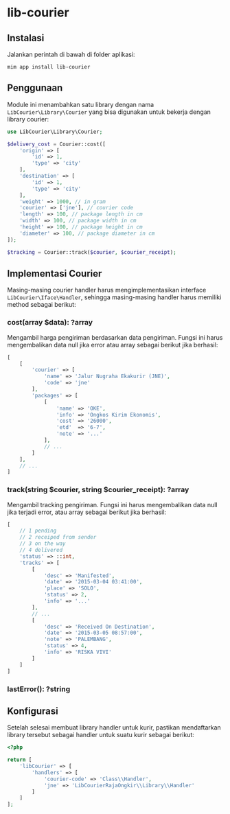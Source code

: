 # lib-courier

## Instalasi

Jalankan perintah di bawah di folder aplikasi:

```
mim app install lib-courier
```

## Penggunaan

Module ini menambahkan satu library dengan nama `LibCourier\Library\Courier` yang
bisa digunakan untuk bekerja dengan library courier:

```php
use LibCourier\Library\Courier;

$delivery_cost = Courier::cost([
    'origin' => [
        'id' => 1,
        'type' => 'city'
    ],
    'destination' => [
        'id' => 1,
        'type' => 'city'
    ],
    'weight' => 1000, // in gram
    'courier' => ['jne'], // courier code
    'length' => 100, // package length in cm
    'width' => 100, // package width in cm
    'height' => 100, // package height in cm
    'diameter' => 100, // package diameter in cm
]);

$tracking = Courier::track($courier, $courier_receipt);
```

## Implementasi Courier

Masing-masing courier handler harus mengimplementasikan interface `LibCourier\Iface\Handler`,
sehingga masing-masing handler harus memiliki method sebagai berikut:


### cost(array $data): ?array

Mengambil harga pengiriman berdasarkan data pengiriman. Fungsi ini harus mengembalikan
data null jika error atau array sebagai berikut jika berhasil:

```php
[
    [
        'courier' => [
            'name' => 'Jalur Nugraha Ekakurir (JNE)',
            'code' => 'jne'
        ],
        'packages' => [
            [
                'name' => 'OKE',
                'info' => 'Ongkos Kirim Ekonomis',
                'cost' => '26000',
                'etd'  => '6-7',
                'note' => '...'
            ],
            // ...
        ]
    ],
    // ...
]
```

### track(string $courier, string $courier_receipt): ?array

Mengambil tracking pengiriman. Fungsi ini harus mengembalikan data null jika
terjadi error, atau array sebagai berikut jika berhasil:

```php
[
    // 1 pending
    // 2 receiped from sender
    // 3 on the way
    // 4 delivered
    'status' => ::int,
    'tracks' => [
        [
            'desc' => 'Manifested',
            'date' => '2015-03-04 03:41:00',
            'place' => 'SOLO',
            'status' => 2,
            'info' => '...'
        ],
        // ...
        [
            'desc' => 'Received On Destination',
            'date' => '2015-03-05 08:57:00',
            'note' => 'PALEMBANG',
            'status' => 4,
            'info' => 'RISKA VIVI'
        ]
    ]
]
```

### lastError(): ?string

## Konfigurasi

Setelah selesai membuat library handler untuk kurir, pastikan mendaftarkan library
tersebut sebagai handler untuk suatu kurir sebagai berikut:

```php
<?php

return [
    'libCourier' => [
        'handlers' => [
            'courier-code' => 'Class\\Handler',
            'jne' => 'LibCourierRajaOngkir\\Library\\Handler'
        ]
    ]
];
```

